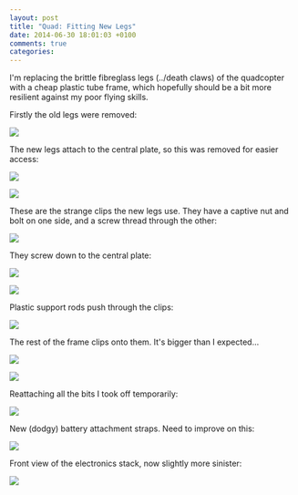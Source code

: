 ```yaml
---
layout: post
title: "Quad: Fitting New Legs"
date: 2014-06-30 18:01:03 +0100
comments: true
categories: 
---
```


I'm replacing the brittle fibreglass legs (../death claws) of the quadcopter with a cheap plastic tube frame, which hopefully should be a bit more resilient against my poor flying skills.

Firstly the old legs were removed:

![](//files.ianrenton.com/sites/quadcopter/legs-1.jpg)

The new legs attach to the central plate, so this was removed for easier access:

![](//files.ianrenton.com/sites/quadcopter/legs-2.jpg)

![](//files.ianrenton.com/sites/quadcopter/legs-3.jpg)

These are the strange clips the new legs use. They have a captive nut and bolt on one side, and a screw thread through the other:

![](//files.ianrenton.com/sites/quadcopter/legs-4.jpg)

They screw down to the central plate:

![](//files.ianrenton.com/sites/quadcopter/legs-5.jpg)

![](//files.ianrenton.com/sites/quadcopter/legs-6.jpg)

Plastic support rods push through the clips:

![](//files.ianrenton.com/sites/quadcopter/legs-7.jpg)

The rest of the frame clips onto them. It's bigger than I expected...

![](//files.ianrenton.com/sites/quadcopter/legs-8.jpg)

![](//files.ianrenton.com/sites/quadcopter/legs-9.jpg)

Reattaching all the bits I took off temporarily:

![](//files.ianrenton.com/sites/quadcopter/legs-10.jpg)

New (dodgy) battery attachment straps. Need to improve on this:

![](//files.ianrenton.com/sites/quadcopter/legs-11.jpg)

Front view of the electronics stack, now slightly more sinister:

![](//files.ianrenton.com/sites/quadcopter/legs-12.jpg)
